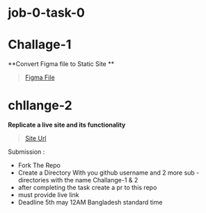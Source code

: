 # job-0-task-0

# Challage-1

  **Convert Figma file to Static Site **
  > [Figma File](https://www.figma.com/file/gom2LU5icGzs4gGtqW0RSz/task-0?type=design&node-id=0%3A1&mode=design&t=FqKVtY2e4m8KzQX5-1)

# chllange-2

  **Replicate a live site and its functionality**
  >[Site Url](https://task-o.vercel.app/)

Submission :
- Fork The Repo
- Create a Directory With you github username and 2 more sub - directories with the name Challange-1 & 2
- after completing the task create a pr to this repo
- must provide live link
- Deadline 5th may 12AM Bangladesh standard time
